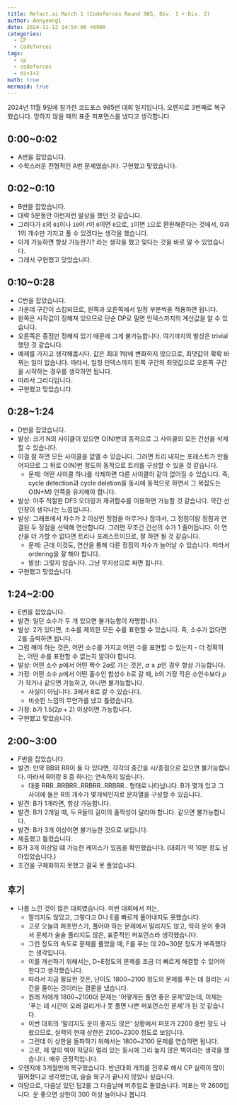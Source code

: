 ```yaml
---
title: Refact.ai Match 1 (Codeforces Round 985, Div. 1 + Div. 2)
author: Annyeong1
date: 2024-11-12 14:54:00 +0900
categories:
  - CP
  - Codeforces
tags:
  - cp
  - codeforces
  - div1+2
math: true
mermaid: true
---
```

2024년 11월 9일에 참가한 코드포스 985번 대회 일지입니다. 오렌지로 3번째로 복구했습니다. 망하지 않을 때의 표준 퍼포먼스를 냈다고 생각합니다.
## 0:00~0:02
- A번을 잡았습니다.
- 수학스러운 전형적인 A번 문제였습니다. 구현했고 맞았습니다.

## 0:02~0:10
- B번을 잡았습니다.
- 대략 5분동안 이런저런 발상을 했던 것 같습니다.
- 그러다가 $s$의 `01`이나 `10`이 $r$이 `0`이면 `0`으로, `1`이면 `1`으로 환원해준다는 것에서, 0과 1의 개수만 가지고 풀 수 있겠다는 생각을 했습니다.
- 이게 가능하면 항상 가능한가? 라는 생각을 했고 맞다는 것을 바로 알 수 있었습니다.
- 그래서 구현했고 맞았습니다.

## 0:10~0:28
- C번을 잡았습니다.
- 가운데 구간이 스킵되므로, 왼쪽과 오른쪽에서 일정 부분씩을 적용하면 됩니다.
- 왼쪽은 시작값이 정해져 있으므로 단순 DP로 밀면 인덱스까지의 계산값을 알 수 있습니다.
- 오른쪽은 종점만 정해져 있기 때문에 그게 불가능합니다. 여기까지의 발상은 trivial했던 것 같습니다.
- 예제를 가지고 생각해봅시다. 값은 최대 1밖에 변화하지 않으므로, 최댓값이 확확 바뀌는 일이 없습니다. 따라서, 일정 인덱스까지 왼쪽 구간의 최댓값으로 오른쪽 구간을 시작하는 경우를 생각하면 됩니다.
- 따라서 그리디입니다.
- 구현했고 맞았습니다.

## 0:28~1:24
- D번을 잡았습니다.
- 발상: 크기 N의 사이클이 있으면 O(N)번의 동작으로 그 사이클의 모든 간선을 삭제할 수 있습니다.
- 이걸 잘 하면 모든 사이클을 없앨 수 있습니다. 그러면 트리 내지는 포레스트가 만들어지므로 그 뒤로 O(N)번 정도의 동작으로 트리를 구성할 수 있을 것 같습니다.
	- 문제: 어떤 사이클 하나를 삭제하면 다른 사이클이 같이 없어질 수 있습니다. 즉, cycle detection과 cycle deletion을 동시에 동적으로 하면서 그 복잡도는 O(N+M) 안쪽을 유지해야 합니다.
- 발상: 아주 적절한 DFS 오더링과 재귀함수를 이용하면 가능할 것 같습니다. 약간 선인장이 생각나는 느낌입니다.
- 발상: 그래프에서 차수가 2 이상인 정점을 아무거나 잡아서, 그 정점이랑 정점과 연결된 두 정점을 선택해 연산합니다. 그러면 무조건 간선의 수가 1 줄어듭니다. 이 연산을 더 가할 수 없다면 트리나 포레스트이므로, 잘 하면 될 것 같습니다.
	- 문제: 근데 이것도, 연산을 통해 다른 정점의 차수가 늘어날 수 있습니다. 따라서 ordering을 잘 해야 합니다.
	- 발상: 그렇지 않습니다. 그냥 무지성으로 짜면 됩니다.
- 구현했고 맞았습니다.

## 1:24~2:00
- E번을 잡았습니다.
- 발견: 일단 소수가 두 개 있으면 불가능함이 자명합니다.
- 발상: 2가 있다면, 소수를 제외한 모든 수를 표현할 수 있습니다. 즉, 소수가 없다면 2를 출력하면 됩니다.
- 그럼 해야 하는 것은, 어떤 소수를 가지고 어떤 수를 표현할 수 있는지 - 더 정확히는, 어떤 수를 표현할 수 없는지 알아야 합니다.
- 발상: 어떤 소수 $p$에서 어떤 짝수 $2a$로 가는 것은, $a \geq p$인 경우 항상 가능합니다.
- 가정: 어떤 소수 $p$에서 어떤 홀수인 합성수 $b$로 갈 때, $b$의 가장 작은 소인수보다 $p$가 작거나 같으면 가능하고, 아니면 불가능합니다.
	- 사실이 아닙니다. 3에서 8로 갈 수 있습니다.
	- 비슷한 느낌의 무언가를 냈고 틀렸습니다.
- 가정: $b$가 $1.5(2p+2)$ 이상이면 가능합니다.
- 구현했고 맞았습니다.

## 2:00~3:00
- F번을 잡았습니다.
- 발견: 만약 BB와 RR이 둘 다 있다면, 각각의 중간을 시/종점으로 잡으면 불가능합니다. 따라서 R이랑 B 중 하나는 연속하지 않습니다.
	- 대충 RRR..RRBRR..RRBRR..RRBRR.. 형태로 나타납니다. B가 몇개 있고 그 사이에 들은 R의 개수가 몇개씩인지로 문자열을 구성할 수 있습니다.
- 발견: B가 1개라면, 항상 가능합니다.
- 발견: B가 2개일 때, 두 R들의 길이의 홀짝성이 달라야 합니다. 같으면 불가능합니다.
- 발견: B가 3개 이상이면 불가능한 것으로 보입니다.
- 제출했고 틀렸습니다.
- B가 3개 이상일 떄 가능한 케이스가 있음을 확인했습니다. (대회가 약 10분 정도 남아있었습니다.)
- 조건을 구체화하지 못했고 결국 못 풀었습니다.

## 후기
- 나름 느낀 것이 많은 대회였습니다. 이번 대회에서 저는,
	- 말리지도 않았고, 그렇다고 D나 E를 빠르게 풀어내지도 못했습니다.
	- 고로 오늘의 퍼포먼스가, 풀어야 하는 문제에서 말리지도 않고, 딱히 운이 좋아서 문제가 술술 풀리지도 않은, 표준적인 퍼포먼스라 생각했습니다.
	- 그런 정도의 속도로 문제를 풀었을 때, F를 푸는 데 20~30분 정도가 부족했다는 생각입니다.
	- 이를 개선하기 위해서는, D~E정도의 문제를 조금 더 빠르게 해결할 수 있어야 한다고 생각했습니다.
	- 따라서 지금 필요한 것은, 난이도 1800~2100 정도의 문제를 푸는 데 걸리는 시간을 줄이는 것이라는 결론을 냈습니다.
	- 원래 저에게 1800~2100대 문제는 '어떻게든 풀면 좋은 문제'였는데, 이제는 '푸는 데 시간이 오래 걸리거나 못 풀면 나쁜 퍼포먼스인 문제'가 된 것 같습니다.
	- 이번 대회의 '말리지도 운이 좋지도 않은' 상황에서 퍼포가 2200 중반 정도 나왔으므로, 실력의 현재 상한은 2100~2300 정도로 보입니다.
	- 그런데 이 상한을 돌파하기 위해서는 1800~2100 문제를 연습하면 됩니다.
	- 고로, 제 앞의 벽이 적당히 멀리 있는 동시에 그리 높지 않은 벽이라는 생각을 했습니다. 매우 긍정적입니다.
- 오렌지에 3개월만에 복구했습니다. 반년대회 개최를 전후로 해서 CP 실력이 많이 떨어졌다고 생각했는데, 슬슬 복구가 끝나지 않았나 싶습니다.
- 여담으로, 다음날 있던 딥2를 그 다음날에 버추얼로 돌았습니다. 퍼포는 약 2600입니다. 운 좋으면 상한이 300 이상 늘어나나 봅니다.
